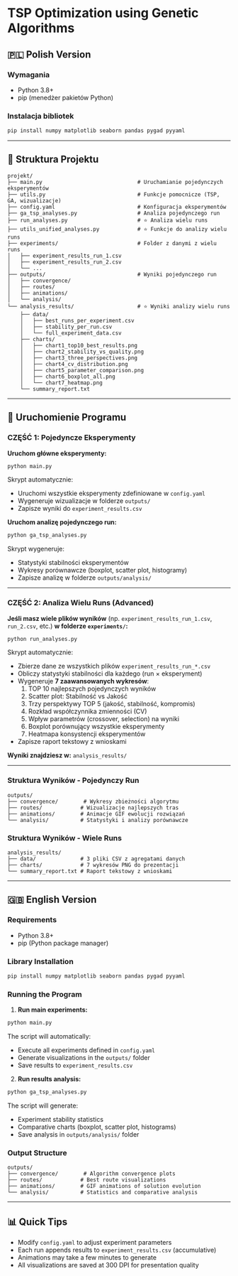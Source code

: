 # TSP Optimization using Genetic Algorithms

## 🇵🇱 Polish Version

### Wymagania
- Python 3.8+
- pip (menedżer pakietów Python)

### Instalacja bibliotek

```bash
pip install numpy matplotlib seaborn pandas pygad pyyaml
```

---

## 📂 Struktura Projektu

```
projekt/
├── main.py                              # Uruchamianie pojedynczych eksperymentów
├── utils.py                             # Funkcje pomocnicze (TSP, GA, wizualizacje)
├── config.yaml                          # Konfiguracja eksperymentów
├── ga_tsp_analyses.py                   # Analiza pojedynczego run
├── run_analyses.py                      # ⭐ Analiza wielu runs
├── utils_unified_analyses.py            # ⭐ Funkcje do analizy wielu runs
├── experiments/                         # Folder z danymi z wielu runs
│   ├── experiment_results_run_1.csv
│   ├── experiment_results_run_2.csv
│   └── ...
├── outputs/                             # Wyniki pojedynczego run
│   ├── convergence/
│   ├── routes/
│   ├── animations/
│   └── analysis/
└── analysis_results/                    # ⭐ Wyniki analizy wielu runs
    ├── data/
    │   ├── best_runs_per_experiment.csv
    │   ├── stability_per_run.csv
    │   └── full_experiment_data.csv
    ├── charts/
    │   ├── chart1_top10_best_results.png
    │   ├── chart2_stability_vs_quality.png
    │   ├── chart3_three_perspectives.png
    │   ├── chart4_cv_distribution.png
    │   ├── chart5_parameter_comparison.png
    │   ├── chart6_boxplot_all.png
    │   └── chart7_heatmap.png
    └── summary_report.txt
```

---

## 🚀 Uruchomienie Programu

### CZĘŚĆ 1: Pojedyncze Eksperymenty

**Uruchom główne eksperymenty:**
```bash
python main.py
```
Skrypt automatycznie:
- Uruchomi wszystkie eksperymenty zdefiniowane w `config.yaml`
- Wygeneruje wizualizacje w folderze `outputs/`
- Zapisze wyniki do `experiment_results.csv`

**Uruchom analizę pojedynczego run:**
```bash
python ga_tsp_analyses.py
```
Skrypt wygeneruje:
- Statystyki stabilności eksperymentów
- Wykresy porównawcze (boxplot, scatter plot, histogramy)
- Zapisze analizę w folderze `outputs/analysis/`

---

### CZĘŚĆ 2: Analiza Wielu Runs (Advanced)

**Jeśli masz wiele plików wyników** (np. `experiment_results_run_1.csv`, `run_2.csv`, etc.) **w folderze `experiments/`:**

```bash
python run_analyses.py
```

Skrypt automatycznie:
- Zbierze dane ze wszystkich plików `experiment_results_run_*.csv`
- Obliczy statystyki stabilności dla każdego (run × eksperyment)
- Wygeneruje **7 zaawansowanych wykresów**:
  1. TOP 10 najlepszych pojedynczych wyników
  2. Scatter plot: Stabilność vs Jakość
  3. Trzy perspektywy TOP 5 (jakość, stabilność, kompromis)
  4. Rozkład współczynnika zmienności (CV)
  5. Wpływ parametrów (crossover, selection) na wyniki
  6. Boxplot porównujący wszystkie eksperymenty
  7. Heatmapa konsystencji eksperymentów
- Zapisze raport tekstowy z wnioskami

**Wyniki znajdziesz w:** `analysis_results/`

---

### Struktura Wyników - Pojedynczy Run
```
outputs/
├── convergence/        # Wykresy zbieżności algorytmu
├── routes/            # Wizualizacje najlepszych tras
├── animations/        # Animacje GIF ewolucji rozwiązań
└── analysis/          # Statystyki i analizy porównawcze
```

### Struktura Wyników - Wiele Runs
```
analysis_results/
├── data/              # 3 pliki CSV z agregatami danych
├── charts/            # 7 wykresów PNG do prezentacji
└── summary_report.txt # Raport tekstowy z wnioskami
```

---

## 🇬🇧 English Version

### Requirements
- Python 3.8+
- pip (Python package manager)

### Library Installation

```bash
pip install numpy matplotlib seaborn pandas pygad pyyaml
```

### Running the Program

1. **Run main experiments:**
```bash
python main.py
```
The script will automatically:
- Execute all experiments defined in `config.yaml`
- Generate visualizations in the `outputs/` folder
- Save results to `experiment_results.csv`

2. **Run results analysis:**
```bash
python ga_tsp_analyses.py
```
The script will generate:
- Experiment stability statistics
- Comparative charts (boxplot, scatter plot, histograms)
- Save analysis in `outputs/analysis/` folder

### Output Structure
```
outputs/
├── convergence/        # Algorithm convergence plots
├── routes/            # Best route visualizations
├── animations/        # GIF animations of solution evolution
└── analysis/          # Statistics and comparative analysis
```

---

## 📊 Quick Tips

- Modify `config.yaml` to adjust experiment parameters
- Each run appends results to `experiment_results.csv` (accumulative)
- Animations may take a few minutes to generate
- All visualizations are saved at 300 DPI for presentation quality